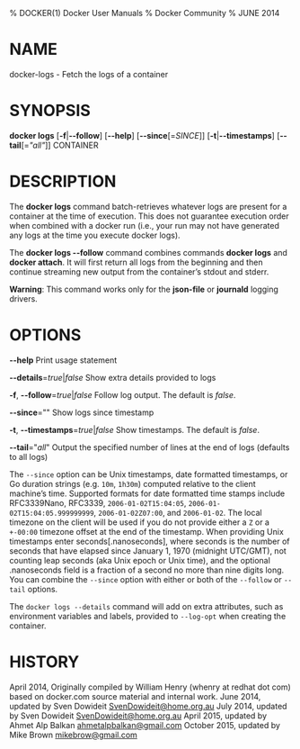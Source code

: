 % DOCKER(1) Docker User Manuals
% Docker Community
% JUNE 2014
# NAME
docker-logs - Fetch the logs of a container

# SYNOPSIS
**docker logs**
[**-f**|**--follow**]
[**--help**]
[**--since**[=*SINCE*]]
[**-t**|**--timestamps**]
[**--tail**[=*"all"*]]
CONTAINER

# DESCRIPTION
The **docker logs** command batch-retrieves whatever logs are present for
a container at the time of execution. This does not guarantee execution
order when combined with a docker run (i.e., your run may not have generated
any logs at the time you execute docker logs).

The **docker logs --follow** command combines commands **docker logs** and
**docker attach**. It will first return all logs from the beginning and
then continue streaming new output from the container’s stdout and stderr.

**Warning**: This command works only for the **json-file** or **journald**
logging drivers.

# OPTIONS
**--help**
  Print usage statement

**--details**=*true*|*false*
   Show extra details provided to logs

**-f**, **--follow**=*true*|*false*
   Follow log output. The default is *false*.

**--since**=""
   Show logs since timestamp

**-t**, **--timestamps**=*true*|*false*
   Show timestamps. The default is *false*.

**--tail**="*all*"
   Output the specified number of lines at the end of logs (defaults to all logs)

The `--since` option can be Unix timestamps, date formatted timestamps, or Go
duration strings (e.g. `10m`, `1h30m`) computed relative to the client machine’s
time. Supported formats for date formatted time stamps include RFC3339Nano,
RFC3339, `2006-01-02T15:04:05`, `2006-01-02T15:04:05.999999999`,
`2006-01-02Z07:00`, and `2006-01-02`. The local timezone on the client will be
used if you do not provide either a `Z` or a `+-00:00` timezone offset at the
end of the timestamp.  When providing Unix timestamps enter
seconds[.nanoseconds], where seconds is the number of seconds that have elapsed
since January 1, 1970 (midnight UTC/GMT), not counting leap  seconds (aka Unix
epoch or Unix time), and the optional .nanoseconds field is a fraction of a
second no more than nine digits long. You can combine the `--since` option with
either or both of the `--follow` or `--tail` options.

The `docker logs --details` command will add on extra attributes, such as
environment variables and labels, provided to `--log-opt` when creating the
container.

# HISTORY
April 2014, Originally compiled by William Henry (whenry at redhat dot com)
based on docker.com source material and internal work.
June 2014, updated by Sven Dowideit <SvenDowideit@home.org.au>
July 2014, updated by Sven Dowideit <SvenDowideit@home.org.au>
April 2015, updated by Ahmet Alp Balkan <ahmetalpbalkan@gmail.com>
October 2015, updated by Mike Brown <mikebrow@gmail.com>

